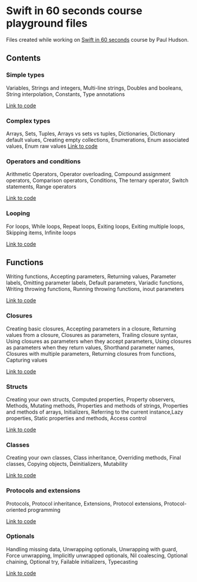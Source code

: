 # Swift in 60 seconds course playground files

Files created while working on [Swift in 60 seconds](https://www.hackingwithswift.com/sixty) course by Paul Hudson.

## Contents

### Simple types

Variables,  Strings and integers, Multi-line strings, Doubles and booleans, String interpolation, Constants, Type annotations

[Link to code](1-Simple-types/1-simple-types.playground/Contents.swift)

### Complex types

Arrays, Sets, Tuples, Arrays vs sets vs tuples, Dictionaries, Dictionary default values, Creating empty collections, Enumerations, Enum associated values, Enum raw values 
[Link to code](2-complex-types/2-complex-types.playground/Contents.swift)

### Operators and conditions

Arithmetic Operators, Operator overloading, Compound assignment operators, Comparison operators, Conditions, The ternary operator, Switch statements, Range operators

[Link to code](3-operators-and-conditions/3-operators-and-conditions.playground/Contents.swift)

### Looping

For loops, While loops, Repeat loops, Exiting loops, Exiting multiple loops, Skipping items, Infinite loops

[Link to code](4-looping/4-looping.playground/Contents.swift)

## Functions

Writing functions, Accepting parameters, Returning values, Parameter labels, Omitting parameter labels, Default parameters, Variadic functions, Writing throwing functions, Running throwing functions, inout parameters

[Link to code](5-functions/5-functions.playground/Contents.swift)

### Closures

Creating basic closures, Accepting parameters in a closure, Returning values from a closure, Closures as parameters, Trailing closure syntax, Using closures as parameters when they accept parameters, Using closures as parameters when they return values, Shorthand parameter names, Closures with multiple parameters, Returning closures from functions, Capturing values

[Link to code](6-closures/6-closures.playground/Contents.swift)

### Structs

Creating your own structs, Computed properties, Property observers, Methods, Mutating methods, Properties and methods of strings, Properties and methods of arrays, Initializers, Referring to the current instance,Lazy properties, Static properties and methods, Access control

[Link to code](7-struts/7-struts.playground/Contents.swift)

### Classes

Creating your own classes, Class inheritance, Overriding methods, Final classes, Copying objects, Deinitializers, Mutability

[Link to code](8-classes/8-classes.playground/Contents.swift)

### Protocols and extensions

Protocols, Protocol inheritance, Extensions, Protocol extensions, Protocol-oriented programming

[Link to code](9-protocols-and-extensions/9-protocols-and-extensions.playground/Contents.swift)

### Optionals

Handling missing data, Unwrapping optionals, Unwrapping with guard, Force unwrapping, Implicitly unwrapped optionals, Nil coalescing, Optional chaining, Optional try, Failable initializers, Typecasting

[Link to code](10-optionals/10-optionals.playground/Contents.swift)
